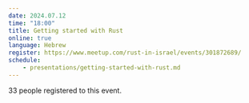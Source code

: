 ```yaml
---
date: 2024.07.12
time: "18:00"
title: Getting started with Rust
online: true
language: Hebrew
register: https://www.meetup.com/rust-in-israel/events/301872689/
schedule:
    - presentations/getting-started-with-rust.md
---
```



33 people registered to this event.
